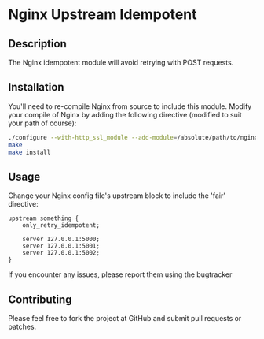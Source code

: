 # Nginx Upstream Idempotent

## Description

The Nginx idempotent module will avoid retrying with POST requests.

## Installation

You'll need to re-compile Nginx from source to include this module.
Modify your compile of Nginx by adding the following directive
(modified to suit your path of course):

```bash
./configure --with-http_ssl_module --add-module=/absolute/path/to/nginx-upstream-idempotent
make
make install
```

## Usage

Change your Nginx config file's upstream block to include the 'fair' directive:

```nginx
upstream something {
    only_retry_idempotent;

    server 127.0.0.1:5000;
    server 127.0.0.1:5001;
    server 127.0.0.1:5002;
}
```

If you encounter any issues, please report them using the bugtracker

## Contributing

Please feel free to fork the project at GitHub and submit pull requests or patches.

